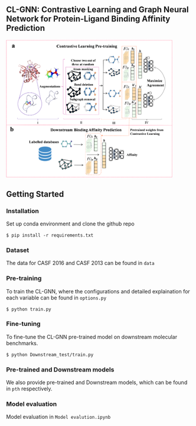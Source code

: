 ## CL-GNN: Contrastive Learning and Graph Neural Network for Protein-Ligand Binding Affinity Prediction ##


<img src="Figure.png" width="450">


## Getting Started

### Installation

Set up conda environment and clone the github repo

```
$ pip install -r requirements.txt
```

### Dataset

The data for CASF 2016 and CASF 2013 can be found in `data`

### Pre-training

To train the CL-GNN, where the configurations and detailed explaination for each variable can be found in `options.py`
```
$ python train.py
```

### Fine-tuning 

To fine-tune the CL-GNN pre-trained model on downstream molecular benchmarks.
```
$ python Downstream_test/train.py
```

### Pre-trained  and Downstream models

We also provide pre-trained and Downstream models, which can be found in `pth` respectively. 

### Model evaluation

Model evaluation in `Model evalution.ipynb`
